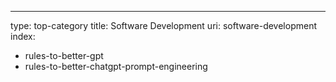 ---
type: top-category
title: Software Development
uri: software-development
index:
- rules-to-better-gpt
- rules-to-better-chatgpt-prompt-engineering
